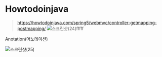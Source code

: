 # Howtodoinjava 
>https://howtodoinjava.com/spring5/webmvc/controller-getmapping-postmapping/
![스크린샷(24)fffff](https://user-images.githubusercontent.com/80398170/173773616-19023016-ac40-4f25-bd0b-ba63a003170f.png)

Anotation(어노테이션)  

![스크린샷(25)](https://user-images.githubusercontent.com/80398170/173774498-db8b095a-5183-497c-94eb-fe1d6c940f1c.png)

